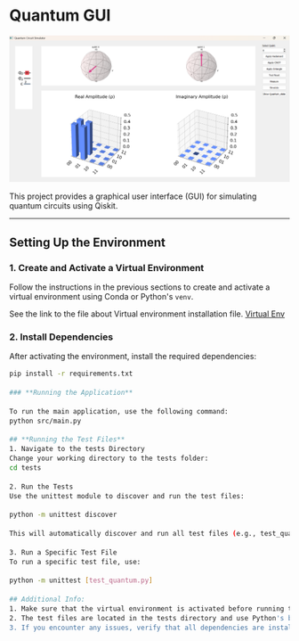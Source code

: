 # Quantum GUI

![Quantum GUI](Pak_Sim.png)

This project provides a graphical user interface (GUI) for simulating quantum circuits using Qiskit.

---

## **Setting Up the Environment**

### 1. **Create and Activate a Virtual Environment**
Follow the instructions in the previous sections to create and activate a virtual environment using Conda or Python's `venv`.

See the link to the file about Virtual environment installation file.
[Virtual Env](https://github.com/owaisishtiaqsiddiqui/quantum-gui/blob/main/Create%20Virtual_env.md)

### 2. **Install Dependencies**
After activating the environment, install the required dependencies:
```bash
pip install -r requirements.txt

### **Running the Application**

To run the main application, use the following command:
python src/main.py

## **Running the Test Files**
1. Navigate to the tests Directory
Change your working directory to the tests folder:
cd tests

2. Run the Tests
Use the unittest module to discover and run the test files:

python -m unittest discover

This will automatically discover and run all test files (e.g., test_quantum.py, test_gui.py) in the tests directory.

3. Run a Specific Test File
To run a specific test file, use:

python -m unittest [test_quantum.py]

## Additional Info:
1. Make sure that the virtual environment is activated before running the tests.
2. The test files are located in the tests directory and use Python's built-in unittest framework.
3. If you encounter any issues, verify that all dependencies are installed and the src module is correctly configured in the Python path.
